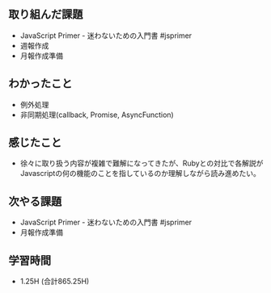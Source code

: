 ## 取り組んだ課題
- JavaScript Primer - 迷わないための入門書 #jsprimer
- 週報作成
- 月報作成準備

## わかったこと
- 例外処理
- 非同期処理(callback, Promise, AsyncFunction)
  
## 感じたこと
- 徐々に取り扱う内容が複雑で難解になってきたが、Rubyとの対比で各解説がJavascriptの何の機能のことを指しているのか理解しながら読み進めたい。
  
## 次やる課題  
- JavaScript Primer - 迷わないための入門書 #jsprimer
- 月報作成準備
  
## 学習時間  
- 1.25H (合計865.25H)
